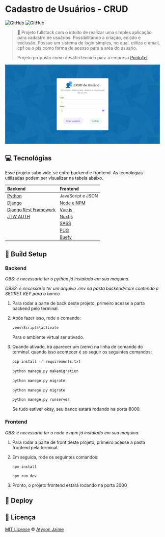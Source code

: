 # Cadastro de Usuários - CRUD

![GitHub](https://img.shields.io/badge/Atysonjaime-CRUD__User-9cf)
![GitHub](https://img.shields.io/github/license/atysonjaime/CRUD_User)

> 👤 Projeto fullstack com o intuito de realizar uma simples aplicação para cadastro de usuários. Possibilitando a criação, edição e exclusão. Possue um sistema de login simples, no qual, utiliza o email, cpf ou o pis como forma de acesso para a aréa do usuario.
>
> Projeto proposto como desáfio tecnico para a empresa [PontoTel](https://www.pontotel.com.br/).

![Login Page](/frontend/assets/capa_login.png)

## 💻 Tecnológias

Esse projeto subdivide-se entre backend e frontend. As tecnologias utilizadas podem ser visualizar na tabela abaixo.

| **Backend**                                                    | **Frontend**                                      |
| :------------------------------------------------------------- | :------------------------------------------------ |
| [Python](https://www.python.org)                               | JavaScript e JSON                                 |
| [Django](https://www.djangoproject.com)                        | [Node e NPM](https://nodejs.org/en/)              |
| [Django Rest Framework](https://www.django-rest-framework.org) | [Vue.js](https://vuejs.org)                       |
| [JTW AUTH](https://jwt.io/introduction)                        | [Nuxtjs](https://nuxtjs.org)                      |
|                                                                | [SASS](https://sass-lang.com)                     |
|                                                                | [PUG](https://pugjs.org/api/getting-started.html) |
|                                                                | [Buefy](https://buefy.org)                        |

## 🔧 Build Setup

### Backend

_OBS: é necessario ter o python já instalado em sua maquina._

_OBS2: é necessario ter um arquivo .env na pasta backend/core contendo a SECRET KEY para o banco_

1. Para rodar a parte de back deste projeto, primeiro acesse a parta backend pelo terminal.

2. Após fazer isso, rode o comando:

   ```cmd
   venv\Scripts\activate
   ```

   Para o ambiente virtual ser ativado.

3. Quando ativado, irá aparecer um (venv) na linha de comando do terminal. quando isso acontecer é so seguir os seguintes comandos:

   ```python
   pip install -r requirements.txt
   ```

   ```python
   python manege.py makemigration
   ```

   ```python
   python manege.py migrate
   ```

   ```python
   python manege.py migrate
   ```

   ```python
   python manege.py runserver
   ```

   Se tudo estiver okay, seu banco estará rodando na porta 8000.

### Frontend

_OBS: é necessario ter o node e npm já instalado em sua maquina._

1. Para rodar a parte de front deste projeto, primeiro acesse a pasta frontend pela terminal.

2. Em seguida, rode os seguintes comandos:

   ```node
   npm install
   ```

   ```node
   npm run dev
   ```

3. Pronto, o projeto frontend estará rodando na porta 3000

## 🚀 Deploy

## 📝 Licença

[MIT License](https://github.com/AtysonJaime/CRUD_user/blob/main/LICENSE) © [Atyson Jaime](https://atysonjaime.github.io)
